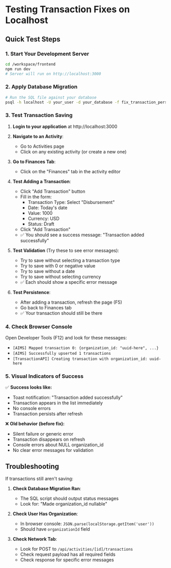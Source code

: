 # Testing Transaction Fixes on Localhost

## Quick Test Steps

### 1. Start Your Development Server
```bash
cd /workspace/frontend
npm run dev
# Server will run on http://localhost:3000
```

### 2. Apply Database Migration
```bash
# Run the SQL file against your database
psql -h localhost -U your_user -d your_database -f fix_transaction_persistence_issues.sql
```

### 3. Test Transaction Saving

1. **Login to your application** at http://localhost:3000

2. **Navigate to an Activity**:
   - Go to Activities page
   - Click on any existing activity (or create a new one)
   
3. **Go to Finances Tab**:
   - Click on the "Finances" tab in the activity editor
   
4. **Test Adding a Transaction**:
   - Click "Add Transaction" button
   - Fill in the form:
     - Transaction Type: Select "Disbursement"
     - Date: Today's date
     - Value: 1000
     - Currency: USD
     - Status: Draft
   - Click "Add Transaction"
   - ✅ You should see a success message: "Transaction added successfully"

5. **Test Validation** (Try these to see error messages):
   - Try to save without selecting a transaction type
   - Try to save with 0 or negative value
   - Try to save without a date
   - Try to save without selecting currency
   - ✅ Each should show a specific error message

6. **Test Persistence**:
   - After adding a transaction, refresh the page (F5)
   - Go back to Finances tab
   - ✅ Your transaction should still be there

### 4. Check Browser Console

Open Developer Tools (F12) and look for these messages:
- `[AIMS] Mapped transaction 0: {organization_id: "uuid-here", ...}`
- `[AIMS] Successfully upserted 1 transactions`
- `[TransactionAPI] Creating transaction with organization_id: uuid-here`

### 5. Visual Indicators of Success

✅ **Success looks like:**
- Toast notification: "Transaction added successfully"
- Transaction appears in the list immediately
- No console errors
- Transaction persists after refresh

❌ **Old behavior (before fix):**
- Silent failure or generic error
- Transaction disappears on refresh
- Console errors about NULL organization_id
- No clear error messages for validation

## Troubleshooting

If transactions still aren't saving:

1. **Check Database Migration Ran**:
   - The SQL script should output status messages
   - Look for: "Made organization_id nullable"

2. **Check User Has Organization**:
   - In browser console: `JSON.parse(localStorage.getItem('user'))`
   - Should have `organizationId` field

3. **Check Network Tab**:
   - Look for POST to `/api/activities/[id]/transactions`
   - Check request payload has all required fields
   - Check response for specific error messages